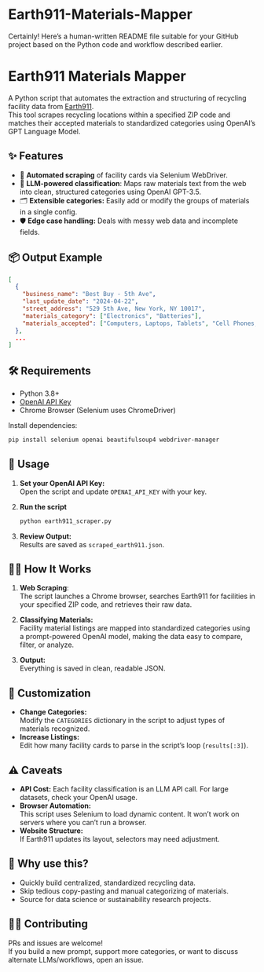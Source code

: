 # Earth911-Materials-Mapper

Certainly! Here’s a human-written README file suitable for your GitHub project based on the Python code and workflow described earlier.

# Earth911 Materials Mapper

A Python script that automates the extraction and structuring of recycling facility data from [Earth911](https://search.earth911.com/).  
This tool scrapes recycling locations within a specified ZIP code and matches their accepted materials to standardized categories using OpenAI’s GPT Language Model.


## ✨ Features

- 🚀 **Automated scraping** of facility cards via Selenium WebDriver.
- 🤖 **LLM-powered classification**: Maps raw materials text from the web into clean, structured categories using OpenAI GPT-3.5.
- 🗂️ **Extensible categories:** Easily add or modify the groups of materials in a single config.
- 🛡️ **Edge case handling:** Deals with messy web data and incomplete fields.

## 📦 Output Example

```json
[
  {
    "business_name": "Best Buy - 5th Ave",
    "last_update_date": "2024-04-22",
    "street_address": "529 5th Ave, New York, NY 10017",
    "materials_category": ["Electronics", "Batteries"],
    "materials_accepted": ["Computers, Laptops, Tablets", "Cell Phones, Smartphones", "Lithium-ion Batteries"]
  },
  ...
]
```

## 🛠 Requirements

- Python 3.8+
- [OpenAI API Key](https://platform.openai.com/)
- Chrome Browser (Selenium uses ChromeDriver)

Install dependencies:
```bash
pip install selenium openai beautifulsoup4 webdriver-manager
```

## 🚦 Usage

1. **Set your OpenAI API Key:**  
   Open the script and update `OPENAI_API_KEY` with your key.

2. **Run the script**
   ```bash
   python earth911_scraper.py
   ```

3. **Review Output:**  
   Results are saved as `scraped_earth911.json`.

## 👩‍💻 How It Works

1. **Web Scraping**:   
   The script launches a Chrome browser, searches Earth911 for facilities in your specified ZIP code, and retrieves their raw data.

2. **Classifying Materials:**  
   Facility material listings are mapped into standardized categories using a prompt-powered OpenAI model, making the data easy to compare, filter, or analyze.

3. **Output:**  
   Everything is saved in clean, readable JSON.

## 🧩 Customization

- **Change Categories:**  
  Modify the `CATEGORIES` dictionary in the script to adjust types of materials recognized.
- **Increase Listings:**  
  Edit how many facility cards to parse in the script’s loop (`results[:3]`).

## ⚠️ Caveats

- **API Cost:** Each facility classification is an LLM API call. For large datasets, check your OpenAI usage.
- **Browser Automation:**  
   This script uses Selenium to load dynamic content. It won’t work on servers where you can’t run a browser.
- **Website Structure:**  
   If Earth911 updates its layout, selectors may need adjustment.

## 🥇 Why use this?

- Quickly build centralized, standardized recycling data.
- Skip tedious copy-pasting and manual categorizing of materials.
- Source for data science or sustainability research projects.

## 🙋‍♂️ Contributing

PRs and issues are welcome!  
If you build a new prompt, support more categories, or want to discuss alternate LLMs/workflows, open an issue.

